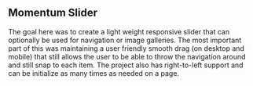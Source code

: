 ## Momentum Slider

The goal here was to create a light weight responsive slider that can optionally be used for navigation or image galleries. The most important part of this was maintaining a user friendly smooth drag (on desktop and mobile) that still allows the user to be able to throw the navigation around and still snap to each item. The project also has right-to-left support and can be initialize as many times as needed on a page.